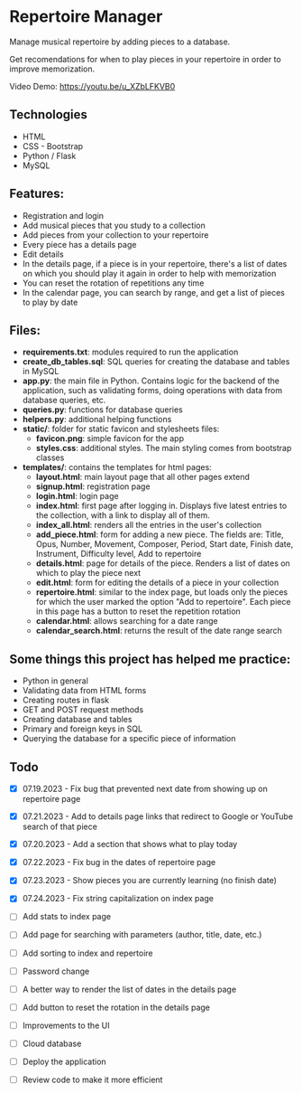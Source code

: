 # Repertoire Manager

Manage musical repertoire by adding pieces to a database.

Get recomendations for when to play pieces in your repertoire in order to improve memorization.

Video Demo: https://youtu.be/u_XZbLFKVB0

## Technologies

- HTML
- CSS - Bootstrap
- Python / Flask
- MySQL


## Features:

- Registration and login
- Add musical pieces that you study to a collection
- Add pieces from your collection to your repertoire
- Every piece has a details page
- Edit details
- In the details page, if a piece is in your repertoire, there's a list of dates on which you should play it again in order to help with memorization
- You can reset the rotation of repetitions any time
- In the calendar page, you can search by range, and get a list of pieces to play by date


## Files:

- **requirements.txt**: modules required to run the application
- **create_db_tables.sql**: SQL queries for creating the database and tables in MySQL
- **app.py**: the main file in Python. Contains logic for the backend of the application, such as validating forms, doing operations with data from database queries, etc.
- **queries.py**: functions for database queries
- **helpers.py**: additional helping functions
- **static/**: folder for static favicon and stylesheets files:
    - **favicon.png**: simple favicon for the app
    - **styles.css**: additional styles. The main styling comes from bootstrap classes
- **templates/**: contains the templates for html pages:
    - **layout.html**: main layout page that all other pages extend
    - **signup.html**: registration page
    - **login.html**: login page
    - **index.html**: first page after logging in. Displays five latest entries to the collection, with a link to display all of them.
    - **index_all.html**: renders all the entries in the user's collection
    - **add_piece.html**: form for adding a new piece. The fields are: Title, Opus, Number, Movement, Composer, Period, Start date, Finish date, Instrument, Difficulty level, Add to repertoire
    - **details.html**: page for details of the piece. Renders a list of dates on which to play the piece next
    - **edit.html**: form for editing the details of a piece in your collection 
    - **repertoire.html**: similar to the index page, but loads only the pieces for which the user marked the option "Add to repertoire". Each piece in this page has a button to reset the repetition rotation
    - **calendar.html**: allows searching for a date range
    - **calendar_search.html**: returns the result of the date range search


## Some things this project has helped me practice:

- Python in general
- Validating data from HTML forms
- Creating routes in flask
- GET and POST request methods
- Creating database and tables
- Primary and foreign keys in SQL
- Querying the database for a specific piece of information


## Todo

- [x] 07.19.2023 - Fix bug that prevented next date from showing up on repertoire page
- [x] 07.21.2023 - Add to details page links that redirect to Google or YouTube search of that piece
- [x] 07.20.2023 - Add a section that shows what to play today
- [x] 07.22.2023 - Fix bug in the dates of repertoire page
- [x] 07.23.2023 - Show pieces you are currently learning (no finish date)
- [x] 07.24.2023 - Fix string capitalization on index page
- [ ] Add stats to index page
- [ ] Add page for searching with parameters (author, title, date, etc.)
- [ ] Add sorting to index and repertoire
- [ ] Password change
- [ ] A better way to render the list of dates in the details page
- [ ] Add button to reset the rotation in the details page
- [ ] Improvements to the UI
- [ ] Cloud database
- [ ] Deploy the application
- [ ] Review code to make it more efficient




